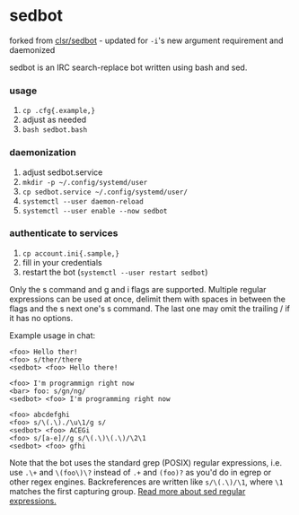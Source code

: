 # sedbot

forked from [clsr/sedbot](https://github.com/clsr/sedbot) -
updated for `-i`'s new argument requirement and daemonized

sedbot is an IRC search-replace bot written using bash and sed.

### usage

1. `cp .cfg{.example,}`
1. adjust as needed
1. `bash sedbot.bash`

### daemonization

1. adjust sedbot.service
1. `mkdir -p ~/.config/systemd/user`
1. `cp sedbot.service ~/.config/systemd/user/`
1. `systemctl --user daemon-reload`
1. `systemctl --user enable --now sedbot`

### authenticate to services

1. `cp account.ini{.sample,}`
1. fill in your credentials
1. restart the bot (`systemctl --user restart sedbot`)


Only the s command and g and i flags are supported. Multiple regular expressions can be used at once, delimit them with spaces in between the flags and the s next one's s command. The last one may omit the trailing / if it has no options.

Example usage in chat:

    <foo> Hello ther!
    <foo> s/ther/there
    <sedbot> <foo> Hello there!

    <foo> I'm programmign right now
    <bar> foo: s/gn/ng/
    <sedbot> <foo> I'm programming right now

    <foo> abcdefghi
    <foo> s/\(.\)./\u\1/g s/
    <sedbot> <foo> ACEGi
    <foo> s/[a-e]//g s/\(.\)\(.\)/\2\1
    <sedbot> <foo> gfhi

Note that the bot uses the standard grep (POSIX) regular expressions, i.e. use `.\+` and `\(foo\)\?` instead of `.+` and `(foo)?` as you'd do in egrep or other regex engines. Backreferences are written like `s/\(.\)/\1`, where `\1` matches the first capturing group. [Read more about sed regular expressions.](https://www.gnu.org/software/sed/manual/html_node/Regular-Expressions.html)

